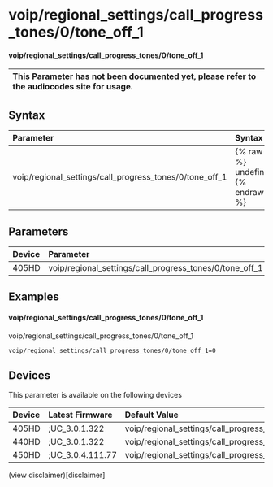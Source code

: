 ﻿---
description: voip/regional_settings/call_progress_tones/0/tone_off_1
search:
    keywords: ['voip','regional_settings','call_progress_tones','0','tone_off_1']
---

# voip/regional_settings/call_progress_tones/0/tone_off_1

#### voip/regional_settings/call_progress_tones/0/tone_off_1


| This Parameter has not been documented yet, please refer to the audiocodes site for usage.  |
| :--- |

## Syntax
| Parameter | Syntax |
| :--- | :--- |
|voip/regional_settings/call_progress_tones/0/tone_off_1 | {% raw %} undefined {% endraw %} |

## Parameters
|Device|Parameter|value|Description|
|:---|:---|:---|:---|
| 405HD | voip/regional_settings/call_progress_tones/0/tone_off_1 |  |  |

## Examples
#### voip/regional_settings/call_progress_tones/0/tone_off_1

voip/regional_settings/call_progress_tones/0/tone_off_1

```
voip/regional_settings/call_progress_tones/0/tone_off_1=0
```

## Devices
This parameter is available on the following devices

| Device | Latest Firmware | Default Value |
|:---|:---|:---|
| 405HD | ;UC_3.0.1.322 | voip/regional_settings/call_progress_tones/0/tone_off_1=0 
| 440HD | ;UC_3.0.1.322 | voip/regional_settings/call_progress_tones/0/tone_off_1=0 
| 450HD | ;UC_3.0.4.111.77 | voip/regional_settings/call_progress_tones/0/tone_off_1=0 

(view disclaimer)[disclaimer]
